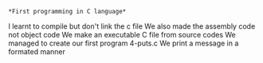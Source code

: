 	*First programming in C language*
I learnt to compile but don't link the c file
We also made the assembly code not object code
We make an executable C file from source codes
We managed to create our first program 4-puts.c
We print a message in a formated manner
